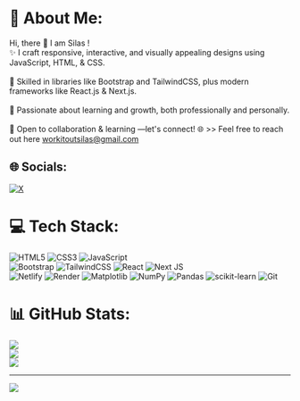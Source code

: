 # 💫 About Me:
Hi, there 👋 I am Silas !<br>✨ I craft responsive, interactive, and visually appealing designs using JavaScript, HTML, & CSS.<br><br>🎨 Skilled in libraries like Bootstrap and TailwindCSS, plus modern frameworks like React.js & Next.js.<br><br>🚀 Passionate about learning and growth, both professionally and personally.<br><br>🤝 Open to collaboration & learning —let's connect! 🌐 >> Feel free to reach out here workitoutsilas@gmail.com


## 🌐 Socials:
[![X](https://img.shields.io/badge/X-black.svg?logo=X&logoColor=white)](https://x.com/_dar(k)ob) 

# 💻 Tech Stack:
![HTML5](https://img.shields.io/badge/html5-%23E34F26.svg?style=for-the-badge&logo=html5&logoColor=white) ![CSS3](https://img.shields.io/badge/css3-%231572B6.svg?style=for-the-badge&logo=css3&logoColor=white) ![JavaScript](https://img.shields.io/badge/javascript-%23323330.svg?style=for-the-badge&logo=javascript&logoColor=%23F7DF1E) <br>  ![Bootstrap](https://img.shields.io/badge/bootstrap-%238511FA.svg?style=for-the-badge&logo=bootstrap&logoColor=white) ![TailwindCSS](https://img.shields.io/badge/tailwindcss-%2338B2AC.svg?style=for-the-badge&logo=tailwind-css&logoColor=white) ![React](https://img.shields.io/badge/react-%2320232a.svg?style=for-the-badge&logo=react&logoColor=%2361DAFB) ![Next JS](https://img.shields.io/badge/Next-black?style=for-the-badge&logo=next.js&logoColor=white)<br>![Netlify](https://img.shields.io/badge/netlify-%23000000.svg?style=for-the-badge&logo=netlify&logoColor=#00C7B7) ![Render](https://img.shields.io/badge/Render-%46E3B7.svg?style=for-the-badge&logo=render&logoColor=white) ![Matplotlib](https://img.shields.io/badge/Matplotlib-%23ffffff.svg?style=for-the-badge&logo=Matplotlib&logoColor=black) ![NumPy](https://img.shields.io/badge/numpy-%23013243.svg?style=for-the-badge&logo=numpy&logoColor=white) ![Pandas](https://img.shields.io/badge/pandas-%23150458.svg?style=for-the-badge&logo=pandas&logoColor=white) ![scikit-learn](https://img.shields.io/badge/scikit--learn-%23F7931E.svg?style=for-the-badge&logo=scikit-learn&logoColor=white) ![Git](https://img.shields.io/badge/git-%23F05033.svg?style=for-the-badge&logo=git&logoColor=white)
# 📊 GitHub Stats:
![](https://github-readme-stats.vercel.app/api?username=caVeDevv&theme=dark&hide_border=false&include_all_commits=false&count_private=false)<br/>
![](https://nirzak-streak-stats.vercel.app/?user=caVeDevv&theme=dark&hide_border=false)<br/>
![](https://github-readme-stats.vercel.app/api/top-langs/?username=caVeDevv&theme=dark&hide_border=false&include_all_commits=false&count_private=false&layout=compact)

---
[![](https://visitcount.itsvg.in/api?id=caVeDevv&icon=0&color=0)](https://visitcount.itsvg.in)


